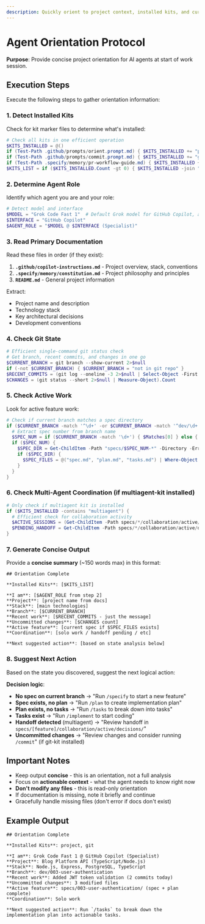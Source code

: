 ```yaml
---
description: Quickly orient to project context, installed kits, and current state
---
```


# Agent Orientation Protocol

**Purpose**: Provide concise project orientation for AI agents at start of work session.

## Execution Steps

Execute the following steps to gather orientation information:

### 1. Detect Installed Kits

Check for kit marker files to determine what's installed:

```powershell
# Check all kits in one efficient operation
$KITS_INSTALLED = @()
if (Test-Path .github/prompts/orient.prompt.md) { $KITS_INSTALLED += "project" }
if (Test-Path .github/prompts/commit.prompt.md) { $KITS_INSTALLED += "git" }
if (Test-Path .specify/memory/pr-workflow-guide.md) { $KITS_INSTALLED += "multiagent" }
$KITS_LIST = if ($KITS_INSTALLED.Count -gt 0) { $KITS_INSTALLED -join ", " } else { "vanilla only" }
```

### 2. Determine Agent Role

Identify which agent you are and your role:

```powershell
# Detect model and interface
$MODEL = "Grok Code Fast 1"  # Default Grok model for GitHub Copilot, adjust based on actual model used
$INTERFACE = "GitHub Copilot"
$AGENT_ROLE = "$MODEL @ $INTERFACE (Specialist)"
```

### 3. Read Primary Documentation

Read these files in order (if they exist):

1. **`.github/copilot-instructions.md`** - Project overview, stack, conventions
2. **`.specify/memory/constitution.md`** - Project philosophy and principles
3. **`README.md`** - General project information

Extract:
- Project name and description
- Technology stack
- Key architectural decisions
- Development conventions

### 4. Check Git State

```powershell
# Efficient single-command git status check
# Get branch, recent commits, and changes in one go
$CURRENT_BRANCH = git branch --show-current 2>$null
if (-not $CURRENT_BRANCH) { $CURRENT_BRANCH = "not in git repo" }
$RECENT_COMMITS = (git log --oneline -3 2>$null | Select-Object -First 1)
$CHANGES = (git status --short 2>$null | Measure-Object).Count
```

### 5. Check Active Work

Look for active feature work:

```powershell
# Check if current branch matches a spec directory
if ($CURRENT_BRANCH -match '^\d+' -or $CURRENT_BRANCH -match '^dev/\d+') {
  # Extract spec number from branch name
  $SPEC_NUM = if ($CURRENT_BRANCH -match '\d+') { $Matches[0] } else { $null }
  if ($SPEC_NUM) {
    $SPEC_DIR = Get-ChildItem -Path "specs/$SPEC_NUM-*" -Directory -ErrorAction SilentlyContinue | Select-Object -First 1
    if ($SPEC_DIR) {
      $SPEC_FILES = @("spec.md", "plan.md", "tasks.md") | Where-Object { Test-Path "$($SPEC_DIR.FullName)/$_" }
    }
  }
}
```

### 6. Check Multi-Agent Coordination (if multiagent-kit installed)

```powershell
# Only check if multiagent kit is installed
if ($KITS_INSTALLED -contains "multiagent") {
  # Efficient check for collaboration activity
  $ACTIVE_SESSIONS = (Get-ChildItem -Path specs/*/collaboration/active/sessions/ -Filter *.md -Recurse -ErrorAction SilentlyContinue).Count
  $PENDING_HANDOFF = Get-ChildItem -Path specs/*/collaboration/active/decisions/ -Filter handoff-*.md -Recurse -ErrorAction SilentlyContinue | Select-Object -First 1
}
```

### 7. Generate Concise Output

Provide a **concise summary** (~150 words max) in this format:

```
## Orientation Complete

**Installed Kits**: [$KITS_LIST]

**I am**: [$AGENT_ROLE from step 2]
**Project**: [project name from docs]
**Stack**: [main technologies]
**Branch**: [$CURRENT_BRANCH]
**Recent work**: [$RECENT_COMMITS - just the message]
**Uncommitted changes**: [$CHANGES count]
**Active feature**: [current spec if $SPEC_FILES exists]
**Coordination**: [solo work / handoff pending / etc]

**Next suggested action**: [based on state analysis below]
```

### 8. Suggest Next Action

Based on the state you discovered, suggest the next logical action:

**Decision logic**:

- **No spec on current branch** → "Run `/specify` to start a new feature"
- **Spec exists, no plan** → "Run `/plan` to create implementation plan"
- **Plan exists, no tasks** → "Run `/tasks` to break down into tasks"
- **Tasks exist** → "Run `/implement` to start coding"
- **Handoff detected** (multiagent) → "Review handoff in `specs/[feature]/collaboration/active/decisions/`"
- **Uncommitted changes** → "Review changes and consider running `/commit`" (if git-kit installed)

## Important Notes

- Keep output **concise** - this is an orientation, not a full analysis
- Focus on **actionable context** - what the agent needs to know right now
- **Don't modify any files** - this is read-only orientation
- If documentation is missing, note it briefly and continue
- Gracefully handle missing files (don't error if docs don't exist)

## Example Output

```
## Orientation Complete

**Installed Kits**: project, git

**I am**: Grok Code Fast 1 @ GitHub Copilot (Specialist)
**Project**: Blog Platform API (TypeScript/Node.js)
**Stack**: Node.js, Express, PostgreSQL, TypeScript
**Branch**: dev/003-user-authentication
**Recent work**: Added JWT token validation (2 commits today)
**Uncommitted changes**: 3 modified files
**Active feature**: specs/003-user-authentication/ (spec + plan complete)
**Coordination**: Solo work

**Next suggested action**: Run `/tasks` to break down the implementation plan into actionable tasks.
```
